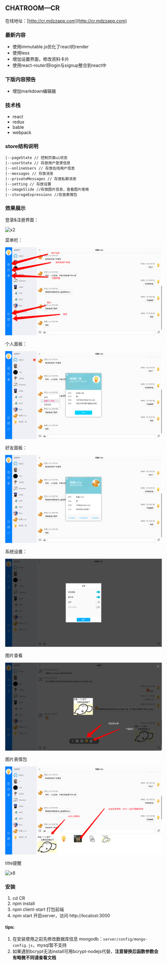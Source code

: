 ## CHATROOM—CR

在线地址：[http://cr.mdzzapp.com](http://cr.mdzzapp.com)

### 最新内容

- 使用immutable.js优化了react的render
- 使用less
- 增加设置界面，修改资料卡片
- 使用react-router将login与signup整合到react中

### 下版内容预告
- 增加markdown编辑器

### 技术栈
- react
- redux
- bable
- webpack

### store结构说明

```
|--pageState // 控制页面ui状态
|--userState // 存放用户登录信息
|--onlineUsers // 存放在线用户信息
|--messages // 存放消息
|--privateMessages // 存放私聊消息
|--setting // 存放设置
|--imageSlide //存放图片信息，查看图片使用
|--storageExpressions //存放表情包
```
### 效果展示

登录&注册界面：

![x2](./app/images/x2.png)

菜单栏：

![x3](./app/images/show-0.png)

个人面板：

![x4](./app/images/show-4.png)

好友面板：

![x4](./app/images/show-5.png)

系统设置：

![x5](./app/images/show-1.png)

图片查看

![x6](./app/images/show-6.png)

图片表情包

 ![x7](./app/images/show-7.png)

title提醒

 ![x8](./app/images/news-0.png)


### 安装

1. cd CR
2. npm install
3. npm client-start 打包前端
4. npm start 开启server，访问 http://localost:3000

#### tips:

1. 在安装使用之前先修改数据库信息 mongodb：`server/config/mongo-config.js`，mysql暂不支持
2. 如果遇到bcrypt无法install可用bcrypt-nodejs代替，**注意替换后函数参数会有略微不同请查看文档**


